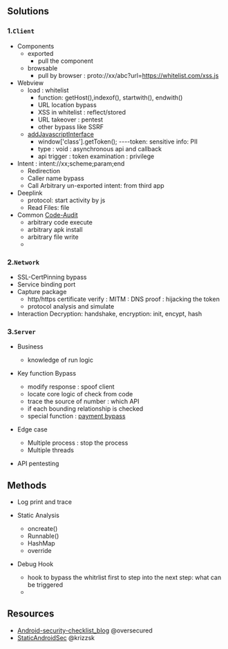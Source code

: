 ## Solutions
### 1.`Client`
- Components
  - exported
    - pull the component
  - browsable
    - pull by browser : proto://xx/abc?url=https://whitelist.com/xss.js
- Webview
  - load : whitelist
    - function: getHost(),indexof(), startwith(), endwith() 
    - URL location bypass
    - XSS in whitelist : reflect/stored
    - URL takeover : pentest
    - other bypass like SSRF
  - [addJavascriptInterface](https://blog.csdn.net/sk719887916/article/details/86552854)
    - window['class'].getToken();   ----token: sensitive info: PII
    - type : void : asynchronous api and callback
    - api trigger : token examination : privilege
- Intent : intent://xx;scheme;param;end
  - Redirection
  - Caller name bypass
  - Call Arbitrary un-exported intent: from third app
- Deeplink
  - protocol: start activity by js
  - Read Files: file
- Common [Code-Audit]()
  - arbitrary code execute 
  - arbitrary apk install
  - arbitrary file write
  - 

### 2.`Network`
- SSL-CertPinning bypass
- Service binding port
- Capture package
  - http/https certificate verify : MITM : DNS proof : hijacking the token
  - protocol analysis and simulate 
- Interaction Decryption: handshake, encryption: init, encypt, hash

### 3.`Server`
- Business
  - knowledge of run logic
- Key function Bypass
  - modify response : spoof client
  - locate core logic of check from code
  - trace the source of number : which API
  - if each bounding relationship is checked
  - special function : [payment bypass](https://github.com/Jayway007/Offense-and-Deffense/blob/main/Offense/Pentest/Common-vul/Logic/Payment.md)
- Edge case
  - Multiple process : stop the process
  - Multiple threads
  
- API pentesting
  

## Methods
- Log print and trace
- Static Analysis 
  - oncreate()
  - Runnable()
  - HashMap
  - override

- Debug Hook
  - hook to bypass the whitrlist first to step into the next step: what can be triggered
  - 


## Resources
- [Android-security-checklist_blog](https://blog.oversecured.com/)  @oversecured
- [StaticAndroidSec](https://github.com/krizzsk/HackersCave4StaticAndroidSec)  @krizzsk

